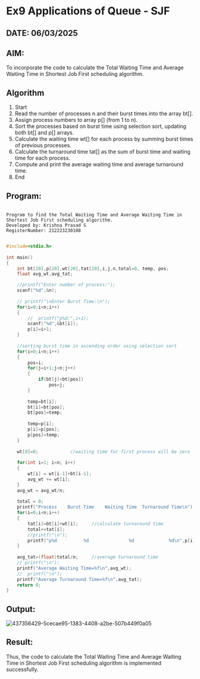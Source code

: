 # Ex9 Applications of Queue - SJF
## DATE: 06/03/2025
## AIM:
To incorporate the code to calculate the Total Waiting Time and Average Waiting Time in Shortest Job First scheduling algorithm.
## Algorithm
1. Start 
2. Read the number of processes n and their burst times into the array bt[]. 
3. Assign process numbers to array p[] (from 1 to n). 
4. Sort the processes based on burst time using selection sort, updating both bt[] and p[] arrays. 
5. Calculate the waiting time wt[] for each process by summing burst times of previous processes. 
6. Calculate the turnaround time tat[] as the sum of burst time and waiting time for each process. 
7. Compute and print the average waiting time and average turnaround time. 
8. End
 

## Program:
```

Program to find the Total Waiting Time and Average Waiting Time in Shortest Job First scheduling algorithm.
Developed by: Krishna Prasad S
RegisterNumber: 212223230108 

```
```c

#include<stdio.h>
 
int main()
{
    int bt[20],p[20],wt[20],tat[20],i,j,n,total=0, temp, pos;
    float avg_wt,avg_tat;

    //printf("Enter number of process:");
    scanf("%d",&n);
 
    // printf("\nEnter Burst Time:\n");
    for(i=0;i<n;i++)
    {
        //  printf("p%d:",i+1);
        scanf("%d",&bt[i]);
        p[i]=i+1;           
    }
 
    //sorting burst time in ascending order using selection sort
    for(i=0;i<n;i++)
    {
        pos=i;
        for(j=i+1;j<n;j++)
        {
            if(bt[j]<bt[pos])
                pos=j;
        }
 
        temp=bt[i];
        bt[i]=bt[pos];
        bt[pos]=temp;
 
        temp=p[i];
        p[i]=p[pos];
        p[pos]=temp;
    }
 
    wt[0]=0;            //waiting time for first process will be zero
 
    for(int i=1; i<n; i++)
    {
        wt[i] = wt[i-1]+bt[i-1];
        avg_wt += wt[i];
    }
    avg_wt = avg_wt/n;
    
    total = 0;
    printf("Process    Burst Time    Waiting Time  Turnaround Time\n");
    for(i=0;i<n;i++)
    {
        tat[i]=bt[i]+wt[i];     //calculate turnaround time
        total+=tat[i];
        //printf("\n");
        printf("p%d          %d               %d             %d\n",p[i],bt[i],wt[i],tat[i]);
    }
 
    avg_tat=(float)total/n;     //average turnaround time
    // printf("\n");
    printf("Average Waiting Time=%f\n",avg_wt);
    //  printf("\n");
    printf("Average Turnaround Time=%f\n",avg_tat);
    return 0;
}

```

## Output:
![437356429-5cecae95-1383-4408-a2be-507b449f0a05](https://github.com/user-attachments/assets/88bc24c3-cb97-41b2-951c-65505d64b664)


## Result:
Thus, the code to calculate the Total Waiting Time and Average Waiting Time in Shortest Job First scheduling algorithm is implemented successfully.
